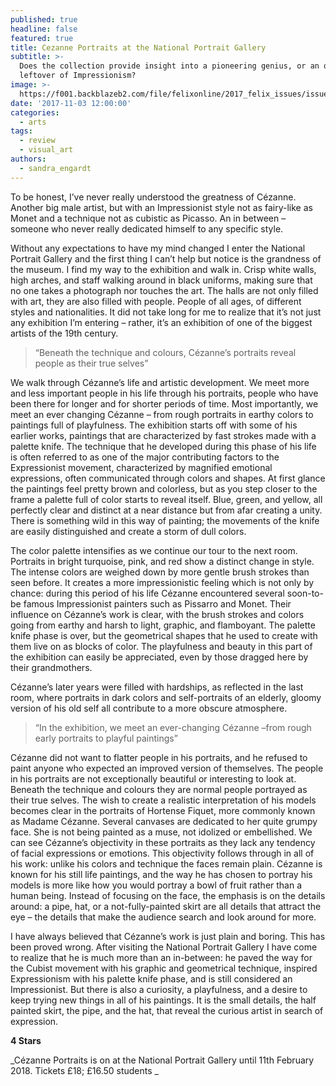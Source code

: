 ```yaml
---
published: true
headline: false
featured: true
title: Cezanne Portraits at the National Portrait Gallery
subtitle: >-
  Does the collection provide insight into a pioneering genius, or an overrated
  leftover of Impressionism?
image: >-
  https://f001.backblazeb2.com/file/felixonline/2017_felix_issues/issue_1674/1674_arts_cezanne1.jpg
date: '2017-11-03 12:00:00'
categories:
  - arts
tags:
  - review
  - visual_art
authors:
  - sandra_engardt
---
```

To be honest, I’ve never really understood the greatness of Cézanne. Another big male artist, but with an Impressionist style not as fairy-like as Monet and a technique not as cubistic as Picasso. An in between – someone who never really dedicated himself to any specific style. 

Without any expectations to have my mind changed I enter the National Portrait Gallery and the first thing I can’t help but notice is the grandness of the museum. I find my way to the exhibition and walk in. Crisp white walls, high arches, and staff walking around in black uniforms, making sure that no one takes a photograph nor touches the art. The halls are not only filled with art, they are also filled with people. People of all ages, of different styles and nationalities. It did not take long for me to realize that it’s not just any exhibition I’m entering – rather, it’s an exhibition of one of the biggest artists of the 19th century.

> “Beneath the technique and colours, Cézanne’s portraits reveal people as their true selves”

We walk through Cézanne’s life and artistic development. We meet more and less important people in his life through his portraits, people who have been there for longer and for shorter periods of time. Most importantly, we meet an ever changing Cézanne – from rough portraits in earthy colors to paintings full of playfulness. The exhibition starts off with some of his earlier works, paintings that are characterized by fast strokes made with a palette knife. The technique that he developed during this phase of his life is often referred to as one of the major contributing factors to the Expressionist movement, characterized by magnified emotional expressions, often communicated through colors and shapes. At first glance the paintings feel pretty brown and colorless, but as you step closer to the frame a palette full of color starts to reveal itself. Blue, green, and yellow, all perfectly clear and distinct at a near distance but from afar creating a unity. There is something wild in this way of painting; the movements of the knife are easily distinguished and create a storm of dull colors. 

The color palette intensifies as we continue our tour to the next room. Portraits in bright turquoise, pink, and red show a distinct change in style. The intense colors are weighed down by more gentle brush strokes than seen before. It creates a more impressionistic feeling which is not only by chance: during this period of his life Cézanne encountered several soon-to-be famous Impressionist painters such as Pissarro and Monet. Their influence on Cézanne’s work is clear, with the brush strokes and colors going from earthy and harsh to light, graphic, and flamboyant. The palette knife phase is over, but the geometrical shapes that he used to create with them live on as blocks of color. The playfulness and beauty in this part of the exhibition can easily be appreciated, even by those dragged here by their grandmothers.

Cézanne’s later years were filled with hardships, as reflected in the last room, where portraits in dark colors and self-portraits of an elderly, gloomy version of his old self all contribute to a more obscure atmosphere.

> “In the exhibition, we meet an ever-changing Cézanne –from rough early portraits to playful paintings”

Cézanne did not want to flatter people in his portraits, and he refused to paint anyone who expected an improved version of themselves. The people in his portraits are not exceptionally beautiful or interesting to look at. Beneath the technique and colours they are normal people portrayed as their true selves. The wish to create a realistic interpretation of his models becomes clear in the portraits of Hortense Fiquet, more commonly known as Madame Cézanne. Several canvases are dedicated to her quite grumpy face. She is not being painted as a muse, not idolized or embellished. We can see Cézanne’s objectivity in these portraits as they lack any tendency of facial expressions or emotions. This objectivity follows through in all of his work: unlike his colors and technique the faces remain plain. Cézanne is known for his still life paintings, and the way he has chosen to portray his models is  more like how you would portray a bowl of fruit rather than a human being. Instead of focusing on the face, the emphasis is on the details around: a pipe, hat, or a not-fully-painted skirt are all details that attract the eye – the details that make the audience search and look around for more.

I have always believed that Cézanne’s work is just plain and boring. This has been proved wrong. After visiting the National Portrait Gallery I have come to realize that he is much more than an in-between: he paved the way for the Cubist movement with his graphic and geometrical technique, inspired Expressionism with his palette knife phase, and is still considered an Impressionist. But there is also a curiosity, a playfulness, and a desire to keep trying new things in all of his paintings. It is the small details, the half painted skirt, the pipe, and the hat, that reveal the curious artist in search of expression.

**4 Stars**

_Cézanne Portraits is on at the National Portrait Gallery until 11th February 2018. Tickets £18; £16.50 students
_
